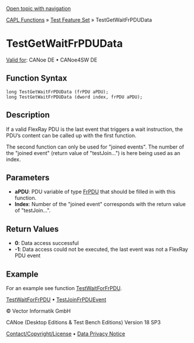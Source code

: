 [Open topic with navigation](../../../../../CANoeDEFamily.htm#Topics/CAPLFunctions/Test/Functions/CAPLfunctionTestGetWaitFrPDUData.md)

[CAPL Functions](../../CAPLfunctions.md) » [Test Feature Set](../CAPLfunctionsTFSOverview.md) » TestGetWaitFrPDUData

# TestGetWaitFrPDUData

[Valid for](../../../Shared/FeatureAvailability.md): CANoe DE • CANoe4SW DE

## Function Syntax

```
long TestGetWaitFrPDUData (frPDU aPDU);
long TestGetWaitFrPDUData (dword index, frPDU aPDU);
```

## Description

If a valid FlexRay PDU is the last event that triggers a wait instruction, the PDU’s content can be called up with the first function.

The second function can only be used for "joined events". The number of the "joined event" (return value of "testJoin...") is here being used as an index.

## Parameters

- **aPDU**: PDU variable of type [FrPDU](../../FlexRay/Objects/CAPLfunctionFrPDU.md) that should be filled in with this function.
- **Index**: Number of the "joined event" corresponds with the return value of "testJoin...".

## Return Values

- **0**: Data access successful
- **-1**: Data access could not be executed, the last event was not a FlexRay PDU event

## Example

For an example see function [TestWaitForFrPDU](CAPLfunctionTestWaitForFrPDU.md).

[TestWaitForFrPDU](CAPLfunctionTestWaitForFrPDU.md) • [TestJoinFrPDUEvent](CAPLfunctionTestJoinFrPDUEvent.md)

© Vector Informatik GmbH

CANoe (Desktop Editions & Test Bench Editions) Version 18 SP3

[Contact/Copyright/License](../../../Shared/ContactCopyrightLicense.md) • [Data Privacy Notice](https://www.vector.com/int/en/company/get-info/privacy-policy/)
